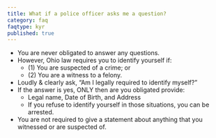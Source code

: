 ```yaml
---
title: What if a police officer asks me a question?
category: faq
faqtype: kyr
published: true
---
```


* You are never obligated to answer any questions.
* However, Ohio law requires you to identify yourself if:
  * (1) You are suspected of a crime; or
  * (2) You are a witness to a felony.
* Loudly & clearly ask, “Am I legally required to identify myself?”
* If the answer is yes, ONLY then are you obligated provide:
  * Legal name, Date of Birth, and Address
  * If you refuse to identify yourself in those situations, you can be arrested.
* You are not required to give a statement about anything that you witnessed or are suspected of.
